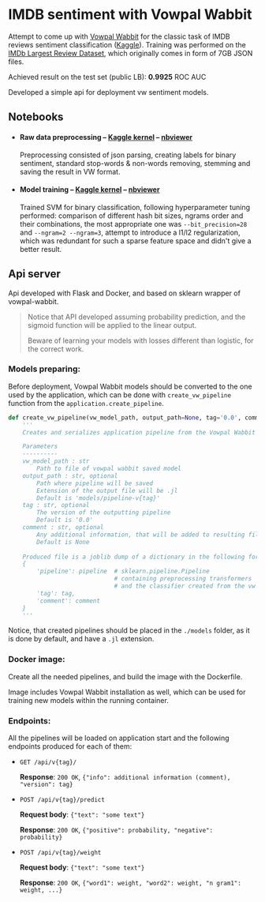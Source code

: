 # IMDB sentiment with Vowpal Wabbit

Attempt to come up with [Vowpal Wabbit](https://vowpalwabbit.org/index.html) for the classic task of IMDB reviews sentiment classification ([Kaggle](https://www.kaggle.com/c/word2vec-nlp-tutorial/leaderboard)). Training was performed on the [IMDb Largest Review Dataset](https://www.kaggle.com/ebiswas/imdb-review-dataset), which originally comes in form of 7GB JSON files.

Achieved result on the test set (public LB): **0.9925** ROC AUC

Developed a simple api for deployment vw sentiment models.

## Notebooks

- #### Raw data preprocessing – [Kaggle kernel](https://www.kaggle.com/andrii0yerko/preprocessing-for-vowpal-wabbit-sentiment-analysis) – [nbviewer](https://nbviewer.jupyter.org/github/andrii0yerko/imdb-sentiment-with-vowpal-wabbit/blob/master/notebooks/preprocessing-for-vowpal-wabbit-sentiment-analysis.ipynb)

  Preprocessing consisted of json parsing, creating labels for binary sentiment, standard stop-words & non-words removing, stemming and saving the result in VW format.

- #### Model training – [Kaggle kernel](https://www.kaggle.com/andrii0yerko/imdb-sentiment-with-vowpal-wabbit) – [nbviewer](https://nbviewer.jupyter.org/github/andrii0yerko/imdb-sentiment-with-vowpal-wabbit/blob/master/notebooks/imdb-sentiment-with-vowpal-wabbit.ipynb)

  Trained SVM for binary classification, following hyperparameter tuning performed: comparison of different hash bit sizes, ngrams order and their combinations, the most appropriate one was `--bit_precision=28` and `--ngram=2 --ngram=3`, attempt to introduce a l1/l2 regularization, which was redundant for such a sparse feature space and didn't give a better result.

## Api server
Api developed with Flask and Docker, and based on sklearn wrapper of vowpal-wabbit.

> Notice that API developed assuming probability prediction, and the sigmoid function will be applied to the linear output.
> 
> Beware of learning your models with losses different than logistic, for the correct work.
### Models preparing:
Before deployment, Vowpal Wabbit models should be converted to the one used by the application, which can be done with `create_vw_pipeline` function from the `application.create_pipeline`.
```python
def create_vw_pipeline(vw_model_path, output_path=None, tag='0.0', comment=None)
    '''
    Creates and serializes application pipeline from the Vowpal Wabbit model file.

    Parameters
    ----------
    vw_model_path : str
        Path to file of vowpal wabbit saved model
    output_path : str, optional
        Path where pipeline will be saved
        Extension of the output file will be .jl
        Default is 'models/pipeline-v{tag}'
    tag : str, optional
        The version of the outputting pipeline
        Default is '0.0'
    comment : str, optional
        Any additional information, that will be added to resulting file
        Default is None
        
    Produced file is a joblib dump of a dictionary in the following format
    {
        'pipeline': pipeline  # sklearn.pipeline.Pipeline
                              # containing preprocessing transformers
                              # and the classifier created from the vw file
        'tag': tag,
        'comment': comment
    }
    '''
```
Notice, that created pipelines should be placed in the `./models` folder, as it is done by default, and have a `.jl` extension.

### Docker image:
Create all the needed pipelines, and build the image with the Dockerfile.

Image includes Vowpal Wabbit installation as well, which can be used for training new models within the running container.
### Endpoints:
All the pipelines will be loaded on application start and the following endpoints produced for each of them:

- `GET /api/v{tag}/`

  **Response**: `200 OK`, `{"info": additional information (comment), "version": tag}`

- `POST /api/v{tag}/predict`
  
  **Request body**: ```{"text": "some text"}```

  **Response**: `200 OK`, `{"positive": probability, "negative": probability}`

- `POST /api/v{tag}/weight`
  
  **Request body**: ```{"text": "some text"}```

  **Response**: `200 OK`, `{"word1": weight, "word2": weight, "n gram1": weight, ...}`
